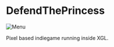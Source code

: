 DefendThePrincess
=================

![Menu](http://blog.xemio.net//wp-content/uploads/2013/02/defend-the-princess-title-624x487.png)

Pixel based indiegame running inside XGL.